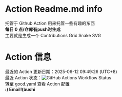 # Action Readme.md info
托管于 Github Action 用来托管一些有趣的东西 <br>
**每日 0 点/仓库有push时生成** <br>
主要就是生成一个 Contributions Grid Snake SVG <br>
# Action 信息
最近的 Action 更新日期：2025-06-12 09:49:26 (UTC+8) <br>
最近 Action 状态：![GitHub Actions Workflow Status](https://img.shields.io/github/actions/workflow/status/toad114514/toad114514/good.yaml) <br>
转至 [good.yaml](https://github.com/Toad114514/Toad114514/edit/main/.github/workflows/good.yaml) 查看 Action 配置 <br>
**:) Email!(bushi**
